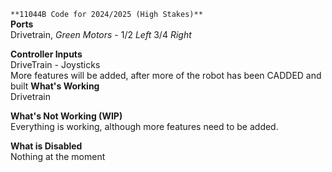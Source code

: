`**11044B Code for 2024/2025 (High Stakes)**`  
**Ports**  
Drivetrain, *Green Motors* - 1/2 *Left* 3/4 *Right*  

**Controller Inputs**   
DriveTrain - Joysticks  
More features will be added, after more of the robot has been CADDED and built
**What's Working**  
Drivetrain  
  
**What's Not Working (WIP)**  
Everything is working, although more features need to be added.  
  
**What is Disabled**  
Nothing at the moment
